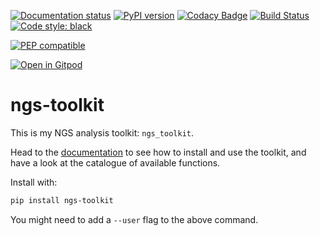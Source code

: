 
[![Documentation status](https://readthedocs.org/projects/ngs-toolkit/badge/?version=latest)](http://ngs-toolkit.readthedocs.io/en/latest/?badge=latest)
[![PyPI version](https://badge.fury.io/py/ngs-toolkit.svg)](https://badge.fury.io/py/ngs-toolkit)
[![Codacy Badge](https://api.codacy.com/project/badge/Grade/30fcafc027e64b21bf9ddfe8d7f0ff3a)](https://app.codacy.com/app/afrendeiro/toolkit?utm_source=github.com&utm_medium=referral&utm_content=afrendeiro/toolkit&utm_campaign=Badge_Grade_Dashboard)
[![Build Status](https://travis-ci.org/afrendeiro/toolkit.svg?branch=master)](https://travis-ci.org/afrendeiro/toolkit)
[![Code style: black](https://img.shields.io/badge/code%20style-black-000000.svg)](https://github.com/ambv/black)

[![PEP compatible](http://pepkit.github.io/img/PEP-compatible-green.svg)](http://pepkit.github.io)

[![Open in Gitpod](https://gitpod.io/button/open-in-gitpod.svg)](https://gitpod.io/#https://github.com/afrendeiro/toolkit)

# ngs-toolkit

This is my NGS analysis toolkit: ``ngs_toolkit``.

Head to the [documentation](http://ngs-toolkit.readthedocs.io/) to see how to install and use the toolkit, and have a look at the catalogue of available functions.

Install with:

```bash
pip install ngs-toolkit
```

You might need to add a ``--user`` flag to the above command.
